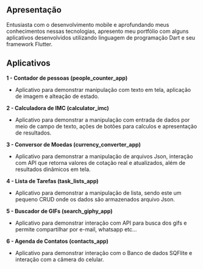 ## Apresentação

Entusiasta com o desenvolvimento mobile e aprofundando meus conhecimentos nessas tecnologias, apresento meu portfólio com alguns aplicativos desenvolvidos utilizando linguagem de programação Dart e seu framework Flutter.

## Aplicativos

**1 - Contador de pessoas (people_counter_app)**
  - Aplicativo para demonstrar manipulação com texto em tela, aplicação de imagem e alteação de estado.
  
**2 - Calculadora de IMC (calculator_imc)**
  - Aplicativo para demonstrar a manipulação com entrada de dados por meio de campo de texto, ações de botões para calculos e apresentação de resultados.

**3 - Conversor de Moedas (currency_converter_app)**
  - Aplicativo para demonstrar a manipulação de arquivos Json, interação com API que retorna valores de cotação real e atualizados, além de resultados dinâmicos em tela.

**4 - Lista de Tarefas (task_lists_app)**
  - Aplicativo para demonstrar a manipulação de lista, sendo este um pequeno CRUD onde os dados são armazenados arquivo Json.
  
**5 - Buscador de GIFs (search_giphy_app)**
  - Aplicativo para demonstrar interação com API para busca dos gifs e permite compartilhar por e-mail, whatsapp etc...
  
**6 - Agenda de Contatos (contacts_app)**
  - Aplicativo para demonstrar interação com o Banco de dados SQFlite e interação com a câmera do celular.
